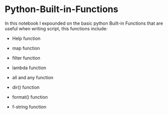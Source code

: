 # Python-Built-in-Functions
In this notebook I expounded on the basic python Built-in Functions that are useful when writing script, this functions include:

- Help function

- map function

- filter function

- lambda function

- all and any function

- dir() function

- format() function

- f-string function

